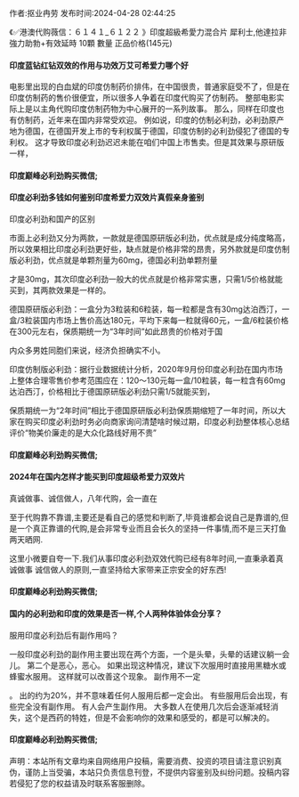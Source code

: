 <p>作者:抠业冉劳 发布时间:2024-04-28 02:44:25</p>
<p>《✅港澳代购薇信：６１４１_６１２２ 》印度超級希愛力混合片 犀利士,他達拉非 強力助勃+有效延時 10顆 數量 正品价格(145元) </p>
									<h4>印度蓝钻红钻双效的作用与功效万艾可希爱力哪个好</h4><p>电影里出现的白血斌的印度仿制药价排伟，在中国很贵，普通家庭受不了，但是在印度仿制药的售价很便宜，所以很多人争着在印度代购买了仿制药。 整部电影实际上是以主角代购印度仿制药物为中心展开的一系列故事。 那么，同样在印度也有仿制药，近年来在国内非常受欢迎。 例如说，印度的仿制必利劲，必利劲原产地为德国，在德国开发上市的专利权属于德国，印度仿制的必利劲侵犯了德国的专利权。 这才导致印度必利劲迟迟未能在咱们中国上市售卖。但是其效果与原研版一样，</p><p></p><h4>	印度巅峰必利劲购买微信;</h4><p></p><h4>印度必利劲多钱如何鉴别印度希爱力双效片真假亲身鉴别</h4><p>印度必利劲和国产的区别</p><p>市面上必利劲又分为两款，一款就是德国原研版必利劲，优点就是成分纯度略高，所以效果相比印度必利劲更好些，缺点就是价格非常的昂贵，另外款就是印度仿制版必利劲，优点就是单颗剂量为60mg，德国必利劲单颗剂量</p><p>才是30mg，其次印度必利劲一般大的优点就是价格非常实惠，只需1/5价格就能买到，其两款效果是一样的。</p><p>德国原研版必利劲：一盒分为3粒装和6粒装，每一粒都是含有30mg达泊西汀，一盒/3粒装国内市场上售价高达180元，平均下来每一粒就得60元，一盒/6粒装价格在300元左右，保质期统一为“3年时间”如此昂贵的价格对于国</p><p>内众多男姓同胞们来说，经济负担确实不小。</p><p>   印度仿制版必利劲：据行业数据统计分析，2020年9月份印度必利劲在国内市场上整体合理零售价参考范围应在：120～130元每一盒/10粒装，每一粒含有60mg达泊西汀，价格相比于德国原研版必利劲只需1/5就能买到，</p><p>保质期统一为“2年时间”相比于德国原研版必利劲保质期缩短了一年时间，所以大家在购买印度必利劲时务必向商家询问清楚啥时候过期，印度必利劲整体核心总结评价“物美价廉走的是大众化路线好用不贵”</p><p></p><h4>	印度巅峰必利劲购买微信;</h4><p></p><h4>2024年在国内怎样才能买到印度超级希爱力双效片</h4><p>真诚做事、诚信做人，八年代购，会一直在</p><p>至于代购靠不靠谱,主要还是看自己的感觉和判断了,毕竟谁都会说自己是靠谱的,但是一个真正靠谱的代购,是会非常专业而且会长久的坚持一件事情,而不是三天打鱼两天晒网.</p><p>这里小微要自夸一下.我们从事印度必利劲双效代购已经有8年时间,一直秉承着真诚做事 诚信做人的原则,一直坚持给大家带来正宗安全的好东西!</p><p></p><h4>	印度巅峰必利劲购买微信;</h4><p></p><h4>国内的必利劲和印度的效果是否一样,个人两种体验体会分享？</h4><p>服用印度必利劲后有副作用吗？</p><p> 一般印度必利劲的副作用主要出现在两个方面，一个是头晕，头晕的话建议躺一会儿。 第二个是恶心，恶心。 如果出现这种情况，建议下次服用时直接用黑糖水或蜂蜜水服用。 这样就可以改善这个现象。 副作用不一定</p><p>。 出的约为20%，并不意味着任何人服用后都一定会出。 有些服用后会出现，有些完全没有副作用。 有人会产生副作用。 大多数人在使用几次后会逐渐减轻消失，这个是西药的特姓，但是不会影响你的效果和感受的，都是可以解决的。</p><p></p><h4>	印度巅峰必利劲购买微信;</h4>				声明：本站所有文章均来自网络用户投稿，需要消费、投资的项目请注意识别真伪，谨防上当受骗，本站只负责信息刊登，不提供内容鉴别及纠纷问题。投稿内容若侵犯了您的权益请及时联系客服删除。				

